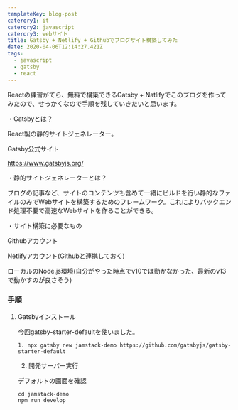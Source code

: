 ```yaml
---
templateKey: blog-post
caterory1: it
caterory2: javascript
caterory3: webサイト
title: Gatsby + Netlify + Githubでブログサイト構築してみた
date: 2020-04-06T12:14:27.421Z
tags:
  - javascript
  - gatsby
  - react
---
```

Reactの練習がてら、無料で構築できるGatsby + Natlifyでこのブログを作ってみたので、せっかくなので手順を残していきたいと思います。



・Gatsbyとは？

React製の静的サイトジェネレーター。

Gatsby公式サイト

<https://www.gatsbyjs.org/>



・静的サイトジェネレーターとは？

ブログの記事など、サイトのコンテンツも含めて一緒にビルドを行い静的なファイルのみでWebサイトを構築するためのフレームワーク。これによりバックエンド処理不要で高速なWebサイトを作ることができる。



・サイト構築に必要なもの

Githubアカウント

Netlifyアカウント(Githubと連携しておく)

ローカルのNode.js環境(自分がやった時点でv10では動かなかった、最新のv13で動かすのが良さそう)



### **手順**

1. Gatsbyインストール

   今回gatsby-starter-defaultを使いました。

   ```
   1. npx gatsby new jamstack-demo https://github.com/gatsbyjs/gatsby-starter-default
   ```

   2. 開発サーバー実行

   デフォルトの画面を確認

   ```
   cd jamstack-demo
   npm run develop
   ```